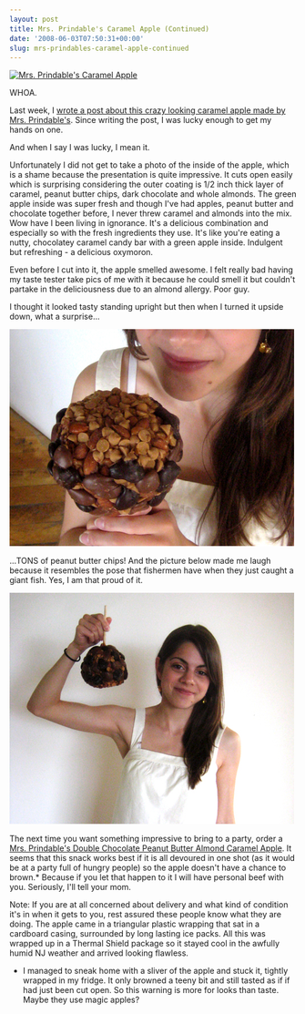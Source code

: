```yaml
---
layout: post
title: Mrs. Prindable's Caramel Apple (Continued)
date: '2008-06-03T07:50:31+00:00'
slug: mrs-prindables-caramel-apple-continued
---
```

<a href="http://www.flickr.com/photos/kstar810/2543939820/"><img src="http://farm4.static.flickr.com/3075/2543939820_faa4d7cb55.jpg?v=0" alt="Mrs. Prindable's Caramel Apple" /></a>

WHOA.

Last week, I <a href="http://www.cpbgallery.com/2008/05/24/mrs-prindables-double-chocolate-peanut-butter-almond-caramel-apple/">wrote a post about this crazy looking caramel apple made by Mrs. Prindable's</a>. Since writing the post, I was lucky enough to get my hands on one.

And when I say I was lucky, I mean it.

Unfortunately I did not get to take a photo of the inside of the apple, which is a shame because the presentation is quite impressive. It cuts open easily which is surprising considering the outer coating is 1/2 inch thick layer of caramel, peanut butter chips, dark chocolate and whole almonds. The green apple inside was super fresh and though I've had apples, peanut butter and chocolate together before, I never threw caramel and almonds into the mix. Wow have I been living in ignorance. It's a delicious combination and especially so with the fresh ingredients they use. It's like you're eating a nutty, chocolatey caramel candy bar with a green apple inside. Indulgent but refreshing - a delicious oxymoron.

Even before I cut into it, the apple smelled awesome. I felt really bad having my taste tester take pics of me with it because he could smell it but couldn't partake in the deliciousness due to an almond allergy. Poor guy.

I thought it looked tasty standing upright but then when I turned it upside down, what a surprise...

<img src='images/uploads/2008/06/apple_me.jpg' alt='Mrs. Prindable’s Caramel Apple' class="yellowborder" />

...TONS of peanut butter chips! And the picture below made me laugh because it resembles the pose that fishermen have when they just caught a giant fish. Yes, I am that proud of it.

<img src='images/uploads/2008/06/me_apple_02.jpg' alt='Mrs. Prindable’s Caramel Apple' class="yellowborder" />

The next time you want something impressive to bring to a party, order a <a href="http://www.mrsprindables.com/store/item.asp?item_id=102&department_id=34s=cse_nextag">Mrs. Prindable's Double Chocolate Peanut Butter Almond Caramel Apple</a>. It seems that this snack works best if it is all devoured in one shot (as it would be at a party full of hungry people) so the apple doesn't have a chance to brown.* Because if you let that happen to it I will have personal beef with you. Seriously, I'll tell your mom.

Note: If you are at all concerned about delivery and what kind of condition it's in when it gets to you, rest assured these people know what they are doing. The apple came in a triangular plastic wrapping that sat in a cardboard casing, surrounded by long lasting ice packs. All this was wrapped up in a Thermal Shield package so it stayed cool in the awfully humid NJ weather and arrived looking flawless.

* I managed to sneak home with a sliver of the apple and stuck it, tightly wrapped in my fridge. It only browned a teeny bit and still tasted as if if had just been cut open. So this warning is more for looks than taste. Maybe they use magic apples?
